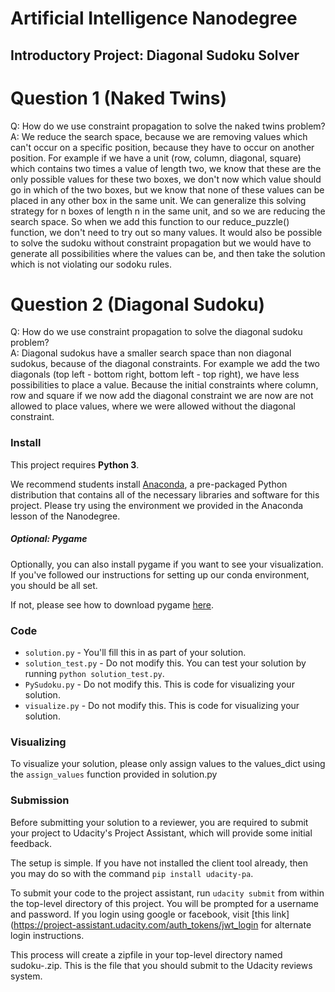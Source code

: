 # Artificial Intelligence Nanodegree
## Introductory Project: Diagonal Sudoku Solver

# Question 1 (Naked Twins)
Q: How do we use constraint propagation to solve the naked twins problem?  
A: We reduce the search space, because we are removing values which can't occur on a specific position,
because they have to occur on another position. 
For example if we have a unit (row, column, diagonal, square) which contains two times a value of length two,
we know that these are the only possible values for these two boxes, we don't now which value should go in which
of the two boxes, but we know that none of these values can be placed in any other box in the same unit.
We can generalize this solving strategy for n boxes of length n in the same unit, and so we are reducing the search space.
So when we add this function to our reduce_puzzle() function, we don't need to try out so many values. It would also be possible
to solve the sudoku without constraint propagation but we would have to generate all possibilities where the values can be, and
then take the solution which is not violating our sodoku rules.

# Question 2 (Diagonal Sudoku)
Q: How do we use constraint propagation to solve the diagonal sudoku problem?  
A: Diagonal sudokus have a smaller search space than non diagonal sudokus, because of the
diagonal constraints.
For example we add the two diagonals (top left - bottom right, bottom left - top right), we have 
less possibilities to place a value. Because the initial constraints where column, row and square if
we now add the diagonal constraint we are now are not allowed to place values, where we were allowed 
without the diagonal constraint.

### Install

This project requires **Python 3**.

We recommend students install [Anaconda](https://www.continuum.io/downloads), a pre-packaged Python distribution that contains all of the necessary libraries and software for this project. 
Please try using the environment we provided in the Anaconda lesson of the Nanodegree.

##### Optional: Pygame

Optionally, you can also install pygame if you want to see your visualization. If you've followed our instructions for setting up our conda environment, you should be all set.

If not, please see how to download pygame [here](http://www.pygame.org/download.shtml).

### Code

* `solution.py` - You'll fill this in as part of your solution.
* `solution_test.py` - Do not modify this. You can test your solution by running `python solution_test.py`.
* `PySudoku.py` - Do not modify this. This is code for visualizing your solution.
* `visualize.py` - Do not modify this. This is code for visualizing your solution.

### Visualizing

To visualize your solution, please only assign values to the values_dict using the ```assign_values``` function provided in solution.py

### Submission
Before submitting your solution to a reviewer, you are required to submit your project to Udacity's Project Assistant, which will provide some initial feedback.  

The setup is simple.  If you have not installed the client tool already, then you may do so with the command `pip install udacity-pa`.  

To submit your code to the project assistant, run `udacity submit` from within the top-level directory of this project.  You will be prompted for a username and password.  If you login using google or facebook, visit [this link](https://project-assistant.udacity.com/auth_tokens/jwt_login for alternate login instructions.

This process will create a zipfile in your top-level directory named sudoku-<id>.zip.  This is the file that you should submit to the Udacity reviews system.

